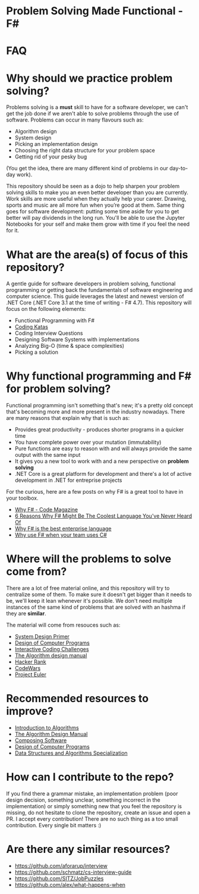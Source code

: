 # Problem Solving Made Functional - F#

FAQ
============

Why should we practice problem solving?
============

Problems solving is a **must** skill to have for a software developer, we can't get the job done if we aren't able to solve problems through the use of software. Problems can occur in many flavours such as:

* Algorithm design
* System design
* Picking an implementation design
* Choosing the right data structure for your problem space
* Getting rid of your pesky bug

(You get the idea, there are many different kind of problems in our day-to-day work).

This repository should be seen as a dojo to help sharpen your problem solving skills to make you an even better developer than you are currently. Work skills are more useful when they actually help your career. Drawing, sports and music are all more fun when you’re good at them. Same thing goes for software development: putting some time aside for you to get better will pay dividends in the long run. You'll be able to use the Jupyter Notebooks for your self and make them grow with time if you feel the need for it.


What are the area(s) of focus of this repository?
============
A gentle guide for software developers in problem solving, functional programming or getting back the fundamentals of software engineering and computer science. This guide leverages the latest and newest version of .NET Core (.NET Core 3.1 at the time of writing - F# 4.7). This repository will focus on the following elements: 

* Functional Programming with F#
* [Coding Katas](http://codekata.com/)
* Coding Interview Questions
* Designing Software Systems with implementations
* Analyzing Big-O (time & space complexities)
* Picking a solution 

Why functional programming and F# for problem solving? 
============

Functional programming isn't something that's new; it's a pretty old concept that's becoming more and more present in the industry nowadays. There are many reasons that explain why that is such as:

* Provides great productivity - produces shorter programs in a quicker time
* You have complete power over your mutation (immutability)
* Pure functions are easy to reason with and will always provide the same output with the same input
* It gives you a new tool to work with and a new perspective on **problem solving**
* .NET Core is a great platform for development and there's a lot of active development in .NET for entreprise projects

For the curious, here are a few posts on why F# is a great tool to have in your toolbox.

* [Why F# - Code Magazine](https://www.codemag.com/article/1605061)
* [6 Reasons Why F# Might Be The Coolest Language You've Never Heard Of](https://mislavjavor.github.io/2017-05-30/6-Reasons-Why-F-Might-Be-The-Coolest-Language-You%27ve-Never-Heard-Of/)
* [Why F# is the best enterprise language](https://fsharpforfunandprofit.com/posts/fsharp-is-the-best-enterprise-language/)
* [Why use F# when your team uses C#](https://kevinavignon.com/2019/09/23/why-should-you-use-f-when-your-team-uses-c/)


Where will the problems to solve come from?
==============
There are a lot of free material online, and this repository will try to centralize some of them. To make sure it doesn't get bigger than it needs to be, we'll keep it lean whenever it's possible. We don't need multiple instances of the same kind of problems that are solved with an hashma if they are **similar**.

The material will come from resouces such as:

* [System Design Primer](https://github.com/donnemartin/system-design-primer)
* [Design of Computer Programs](https://www.udacity.com/course/design-of-computer-programs--cs212)
* [Interactive Coding Challenges](https://github.com/donnemartin/interactive-coding-challenges)
* [The Algorithm design manual](http://www.algorist.com/)
* [Hacker Rank](https://www.hackerrank.com/) 
* [CodeWars](https://www.codewars.com)
* [Project Euler](https://projecteuler.net/archives)

Recommended resources to improve?
=============

* [Introduction to Algorithms](https://www.amazon.ca/Introduction-Algorithms-Thomas-H-Cormen/dp/0262033844)
* [The Algorithm Design Manual](https://www.amazon.ca/Algorithm-Design-Manual-Steven-Skiena/dp/1848000693/ref=sr_1_1?keywords=the+algorithm+design+manual&qid=1575915958&sr=8-1)
* [Composing Software](https://leanpub.com/composingsoftware)
* [Design of Computer Programs](https://www.udacity.com/course/design-of-computer-programs--cs212)
* [Data Structures and Algorithms Specialization](https://www.coursera.org/specializations/data-structures-algorithms)


How can I contribute to the repo?
==============
If you find there a grammar mistake, an implementation problem (poor design decision, something unclear, something incorrect in the implementation) or simply something new that you feel the repository is missing, do not hesitate to clone the repository, create an issue and open a PR. I accept every contribution! There are no such thing as a too small contribution. Every single bit matters :)

Are there any similar resources?
==============

* https://github.com/aforarup/interview
* https://github.com/schmatz/cs-interview-guide
* https://github.com/SITZ/JobPuzzles
* https://github.com/alex/what-happens-when
